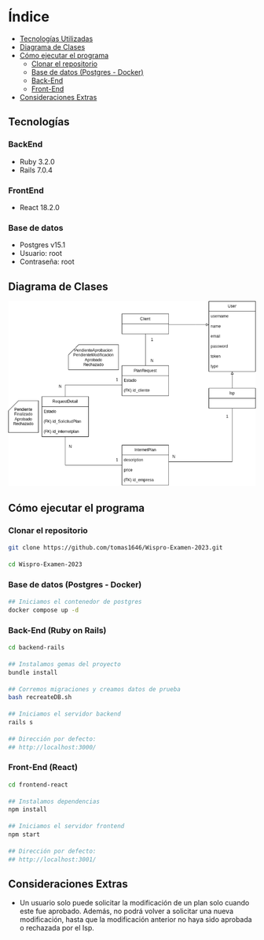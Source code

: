 # Índice

- [Tecnologías Utilizadas](#tecnologías)
- [Diagrama de Clases](#diagrama-de-clases)
- [Cómo ejecutar el programa](#cómo-ejecutar-el-programa)
  - [Clonar el repositorio](#clonar-el-repositorio)
  - [Base de datos (Postgres - Docker)](#base-de-datos-postgres---docker)
  - [Back-End](#back-end-ruby-on-rails)
  - [Front-End](#front-end-react)
- [Consideraciones Extras](#consideraciones-extras)

## Tecnologías

### BackEnd

- Ruby 3.2.0
- Rails 7.0.4

### FrontEnd

- React 18.2.0

### Base de datos

- Postgres v15.1
- Usuario: root
- Contraseña: root

## Diagrama de Clases

![Diagrama Clases](https://github.com/tomas1646/Wispro-Examen-2023/blob/master/Diagrama%20Clases.png?raw=true)

## Cómo ejecutar el programa

### Clonar el repositorio

```bash
git clone https://github.com/tomas1646/Wispro-Examen-2023.git

cd Wispro-Examen-2023
```

### Base de datos (Postgres - Docker)

```bash
## Iniciamos el contenedor de postgres
docker compose up -d
```

### Back-End (Ruby on Rails)

```bash
cd backend-rails

## Instalamos gemas del proyecto
bundle install

## Corremos migraciones y creamos datos de prueba
bash recreateDB.sh

## Iniciamos el servidor backend
rails s

## Dirección por defecto:
## http://localhost:3000/
```

### Front-End (React)

```bash
cd frontend-react

## Instalamos dependencias
npm install

## Iniciamos el servidor frontend
npm start

## Dirección por defecto:
## http://localhost:3001/
```

## Consideraciones Extras

- Un usuario solo puede solicitar la modificación de un plan solo cuando este fue aprobado. Además, no podrá volver a solicitar una nueva modificación, hasta que la modificación anterior no haya sido aprobada o rechazada por el Isp.
